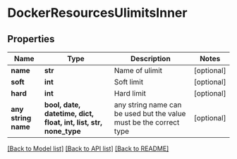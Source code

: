 # DockerResourcesUlimitsInner


## Properties
Name | Type | Description | Notes
------------ | ------------- | ------------- | -------------
**name** | **str** | Name of ulimit | [optional] 
**soft** | **int** | Soft limit | [optional] 
**hard** | **int** | Hard limit | [optional] 
**any string name** | **bool, date, datetime, dict, float, int, list, str, none_type** | any string name can be used but the value must be the correct type | [optional]

[[Back to Model list]](../README.md#documentation-for-models) [[Back to API list]](../README.md#documentation-for-api-endpoints) [[Back to README]](../README.md)


